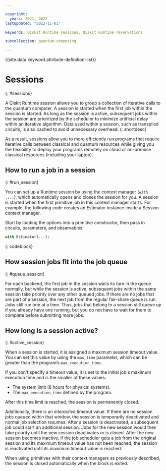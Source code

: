 ```yaml
---

copyright:
  years: 2021, 2022
lastupdated: "2022-11-01"

keywords: Qiskit Runtime sessions, Qiskit Runtime reservations

subcollection: quantum-computing

---
```


{{site.data.keyword.attribute-definition-list}}


# Sessions
{: #sessions}

A Qiskit Runtime session allows you to group a collection of iterative calls to the quantum computer. A session is started when the first job within the session is started. As long as the session is active, subsequent jobs within the session are prioritized by the scheduler to minimize artificial delay within an iterative algorithm. Data used within a session, such as transpiled circuits, is also cached to avoid unnecessary overhead.
{: shortdesc}

As a result, sessions allow you to more efficiently run programs that require iterative calls between classical and quantum resources while giving you the flexibility to deploy your programs remotely on cloud or on-premise classical resources (including your laptop).

## How to run a job in a session
{: #run_session}

You can set up a Runtime session by using the context manager (`with ...:`), which automatically opens and closes the session for you. A session is started when the first primitive job in this context manager starts. For example, the following code creates an Estimator instance inside a Session context manager.

Start by loading the options into a primitive constructor, then pass in circuits, parameters, and observables:


```Python
with Estimator(...):
```
{: codeblock}



## How session jobs fit into the job queue
{: #queue_session}

For each backend, the first job in the session waits its turn in the queue normally, but while the session is active, subsequent jobs within the same session take priority over any other queued jobs. If there are no jobs that are part of a session, the next job from the regular fair-share queue is run. Jobs still run one at a time. Thus, jobs that belong to a session still queue up if you already have one running, but you do not have to wait for them to complete before submitting more jobs.

## How long is a session active?
{: #active_session}

When a session is started, it is assigned a maximum session timeout value.  You can set this value by using the `max_time` parameter, which can be greater than the program’s `max_execution_time`.


If you don't specify a timeout value, it is set to the initial job's maximum execution time and is the smaller of these values:
   *  The system limit (8 hours for physical systems).
   *  The `max_execution_time` defined by the program.

After this time limit is reached, the session is permanently closed.

Additionally, there is an _interactive_ timeout value. If there are no session jobs queued within that window, the session is temporarily deactivated and normal job selection resumes. After a session is deactivated, a subsequent job could start an additional session.  Jobs for the new session would then take priority until the new session deactivates or is closed. After the new session becomes inactive, if the job scheduler gets a job from the original session and its maximum timeout value has not been reached, the session is reactivated until its maximum timeout value is reached.

When using primitives with their context managers as previously described, the session is closed automatically when the block is exited.
